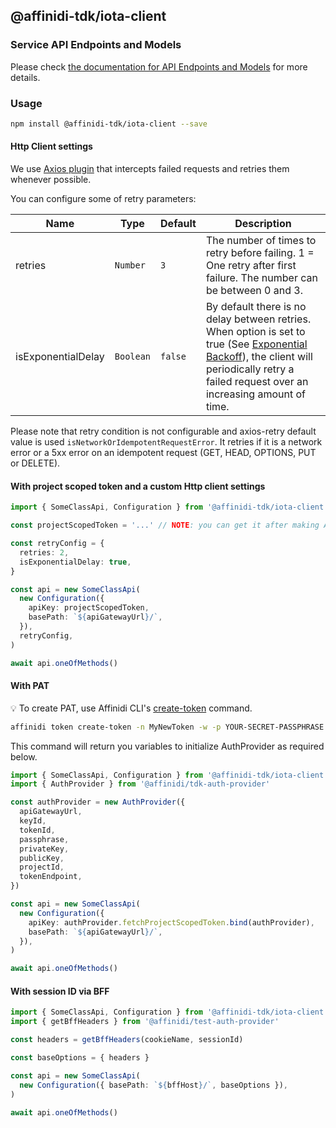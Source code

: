 ## @affinidi-tdk/iota-client

### Service API Endpoints and Models

Please check [the documentation for API Endpoints and Models](https://github.com/affinidi/affinidi-tdk/tree/main/clients/typescript/iota-client/docs/README.md) for more details.

### Usage

```bash
npm install @affinidi-tdk/iota-client --save
```

#### Http Client settings

We use [Axios plugin](https://github.com/softonic/axios-retry) that intercepts failed requests and retries them whenever possible.

You can configure some of retry parameters:

| Name               | Type      | Default | Description                                                                                                                                                                                                                                                                      |
| ------------------ | --------- | ------- | -------------------------------------------------------------------------------------------------------------------------------------------------------------------------------------------------------------------------------------------------------------------------------- |
| retries            | `Number`  | `3`     | The number of times to retry before failing. 1 = One retry after first failure. The number can be between 0 and 3.                                                                                                                                                               |
| isExponentialDelay | `Boolean` | `false` | By default there is no delay between retries. When option is set to true (See [Exponential Backoff](https://developers.google.com/analytics/devguides/reporting/core/v3/errors#backoff)), the client will periodically retry a failed request over an increasing amount of time. |

Please note that retry condition is not configurable and axios-retry default value is used `isNetworkOrIdempotentRequestError`. It retries if it is a network error or a 5xx error on an idempotent request (GET, HEAD, OPTIONS, PUT or DELETE).

#### With project scoped token and a custom Http client settings

```ts
import { SomeClassApi, Configuration } from '@affinidi-tdk/iota-client'

const projectScopedToken = '...' // NOTE: you can get it after making Affinidi Login (via CLI, Dev Portal)

const retryConfig = {
  retries: 2,
  isExponentialDelay: true,
}

const api = new SomeClassApi(
  new Configuration({
    apiKey: projectScopedToken,
    basePath: `${apiGatewayUrl}/`,
  }),
  retryConfig,
)

await api.oneOfMethods()
```

#### With PAT

💡 To create PAT, use Affinidi CLI's [create-token](https://github.com/affinidi/affinidi-cli/blob/main/docs/token.md#affinidi-token-create-token) command.

```sh
affinidi token create-token -n MyNewToken -w -p YOUR-SECRET-PASSPHRASE
```

This command will return you variables to initialize AuthProvider as required below.

```ts
import { SomeClassApi, Configuration } from '@affinidi-tdk/iota-client'
import { AuthProvider } from '@affinidi/tdk-auth-provider'

const authProvider = new AuthProvider({
  apiGatewayUrl,
  keyId,
  tokenId,
  passphrase,
  privateKey,
  publicKey,
  projectId,
  tokenEndpoint,
})

const api = new SomeClassApi(
  new Configuration({
    apiKey: authProvider.fetchProjectScopedToken.bind(authProvider),
    basePath: `${apiGatewayUrl}/`,
  }),
)

await api.oneOfMethods()
```

#### With session ID via BFF

```ts
import { SomeClassApi, Configuration } from '@affinidi-tdk/iota-client'
import { getBffHeaders } from '@affinidi/test-auth-provider'

const headers = getBffHeaders(cookieName, sessionId)

const baseOptions = { headers }

const api = new SomeClassApi(
  new Configuration({ basePath: `${bffHost}/`, baseOptions }),
)

await api.oneOfMethods()
```
